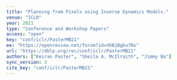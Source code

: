 ```yaml
---
title: "Planning from Pixels using Inverse Dynamics Models."
venue: "ICLR"
year: 2021
type: "Conference and Workshop Papers"
access: "open"
key: "conf/iclr/PasterMB21"
ee: "https://openreview.net/forum?id=V6BjBgku7Ro"
url: "https://dblp.org/rec/conf/iclr/PasterMB21"
authors: ["Keiran Paster", "Sheila A. McIlraith", "Jimmy Ba"]
sync_version: 3
cite_key: "conf/iclr/PasterMB21"
---
```

